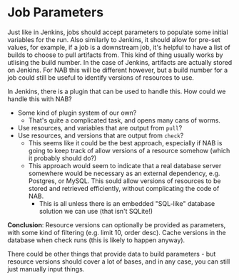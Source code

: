 # Job Parameters

Just like in Jenkins, jobs should accept parameters to populate some initial variables for the run. Also similarly to Jenkins, it should allow for pre-set values, for example, if a job is a downstream job, it's helpful to have a list of builds to choose to pull artifacts from. This kind of thing usually works by utlising the build number. In the case of Jenkins, artifacts are actually stored on Jenkins. For NAB this will be different however, but a build number for a job could still be useful to identify versions of resources to use.

In Jenkins, there is a plugin that can be used to handle this. How could we handle this with NAB?

* Some kind of plugin system of our own?
    * That's quite a complicated task, and opens many cans of worms.
* Use resources, and variables that are output from `pull`?
* Use resources, and versions that are output from `check`?
    * This seems like it could be the best approach, especially if NAB is going to keep track of allow versions of a resource somehow (which it probably should do?)
    * This approach would seem to indicate that a real database server somewhere would be necessary as an external dependency, e.g. Postgres, or MySQL. This sould allow versions of resources to be stored and retrieved efficiently, without complicating the code of NAB.
        * This is all unless there is an embedded "SQL-like" database solution we can use (that isn't SQLite!)

**Conclusion**: Resource versions can optionally be provided as parameters, with some kind of filtering (e.g. limit 10, order desc). Cache versions in the database when check runs (this is likely to happen anyway).

There could be other things that provide data to build parameters - but resource versions should cover a lot of bases, and in any case, you can still just manually input things.
